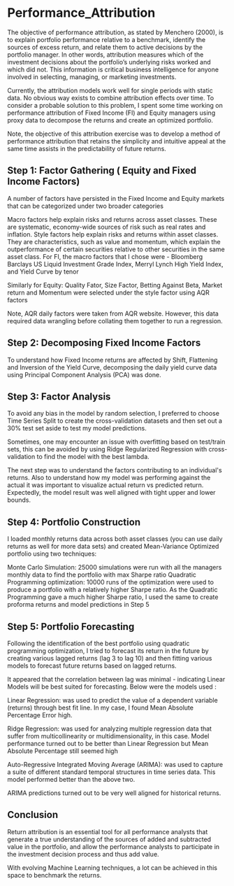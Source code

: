 # Performance_Attribution

The objective of performance attribution, as stated by Menchero (2000), is to explain portfolio performance relative to a benchmark, identify the sources of excess return, and relate them to active decisions by the portfolio manager. In other words, attribution measures which of the investment decisions about the portfolio’s underlying risks worked and which did not. This information is critical business intelligence for anyone involved in selecting, managing, or marketing investments. 

Currently, the attribution models work well for single periods with static data. No obvious way exists to combine attribution effects over time. To consider a probable solution to this problem, I spent some time working on performance attribution of Fixed Income (FI) and Equity managers using proxy data to decompose the returns and create an optimized portfolio.

Note, the objective of this attribution exercise was to develop a method of performance attribution that retains the simplicity and intuitive appeal at the same time assists in the predictability of future returns.

## Step 1: Factor Gathering ( Equity and Fixed Income Factors)

A number of factors have persisted in the Fixed Income and Equity markets that can be categorized under two broader categories

Macro factors help explain risks and returns across asset classes. These are systematic, economy-wide sources of risk such as real rates and inflation.
Style factors help explain risks and returns within asset classes. They are characteristics, such as value and momentum, which explain the outperformance of certain securities relative to other securities in the same asset class.
For FI, the macro factors that I chose were - Bloomberg Barclays US Liquid Investment Grade Index, Merryl Lynch High Yield Index, and Yield Curve by tenor

Similarly for Equity: Quality Fator, Size Factor, Betting Against Beta, Market return and Momentum were selected under the style factor using AQR factors

Note, AQR daily factors were taken from AQR website. However, this data required data wrangling before collating them together to run a regression.

## Step 2: Decomposing Fixed Income Factors

To understand how Fixed Income returns are affected by Shift, Flattening and Inversion of the Yield Curve, decomposing the daily yield curve data using Principal Component Analysis (PCA) was done.

## Step 3: Factor Analysis

To avoid any bias in the model by random selection, I preferred to choose Time Series Split to create the cross-validation datasets and then set out a 30% test set aside to test my model predictions.

Sometimes, one may encounter an issue with overfitting based on test/train sets, this can be avoided by using Ridge Regularized Regression with cross-validation to find the model with the best lambda.

The next step was to understand the factors contributing to an individual's returns. Also to understand how my model was performing against the actual it was important to visualize actual return vs predicted return. Expectedly, the model result was well aligned with tight upper and lower bounds.

## Step 4: Portfolio Construction

I loaded monthly returns data across both asset classes (you can use daily returns as well for more data sets) and created Mean-Variance Optimized portfolio using two techniques:

Monte Carlo Simulation: 25000 simulations were run with all the managers monthly data to find the portfolio with max Sharpe ratio 
Quadratic Programming optimization: 10000 runs of the optimization were used to produce a portfolio with a relatively higher Sharpe ratio.
As the Quadratic Programming gave a much higher Sharpe ratio, I used the same to create proforma returns and model predictions in Step 5

## Step 5: Portfolio Forecasting

Following the identification of the best portfolio using quadratic programming optimization, I tried to forecast its return in the future by creating various lagged returns (lag 3 to lag 10) and then fitting various models to forecast future returns based on lagged returns. 

It appeared that the correlation between lag was minimal - indicating Linear Models will be best suited for forecasting. Below were the models used :

Linear Regression: was used to predict the value of a dependent variable (returns) through best fit line. In my case, I found Mean Absolute Percentage Error high.

Ridge Regression: was used for analyzing multiple regression data that suffer from multicollinearity or multidimensionality, in this case. Model performance turned out to be better than Linear Regression but Mean Absolute Percentage still seemed high

Auto-Regressive Integrated Moving Average (ARIMA): was used to capture a suite of different standard temporal structures in time series data. This model performed better than the above two.

ARIMA predictions turned out to be very well aligned for historical returns.

## Conclusion

Return attribution is an essential tool for all performance analysts that generate a true understanding of the sources of added and subtracted value in the portfolio, and allow the performance analysts to participate in the investment decision process and thus add value. 

With evolving Machine Learning techniques, a lot can be achieved in this space to benchmark the returns.

